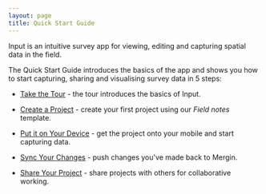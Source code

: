 ```yaml
---
layout: page
title: Quick Start Guide
---
```


Input is an intuitive survey app for viewing, editing and capturing spatial data in the field.

The Quick Start Guide introduces the basics of the app and shows you how to start capturing, sharing and visualising survey data in 5 steps:

* [Take the Tour](/quick-start/take-the-tour) - the tour introduces the basics of Input.

* [Create a Project](/quick-start/create-project) - create your first project using our *Field notes* template.

* [Put it on Your Device](/quick-start/put-project-on-device) - get the project onto your mobile and start capturing data.

* [Sync Your Changes](/quick-start/sync-changes) - push changes you've made back to Mergin.

* [Share Your Project](/quick-start/share-project) - share projects with others for collaborative working.
